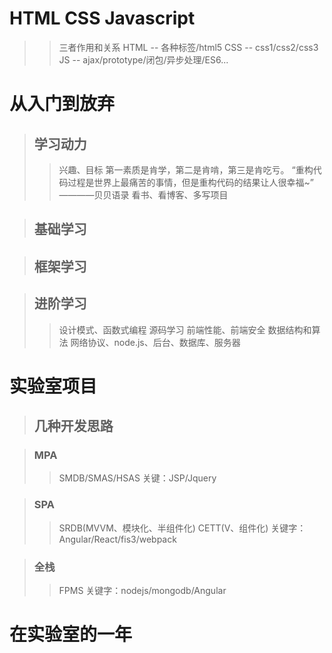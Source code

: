 
# HTML CSS Javascript

>>三者作用和关系
>>HTML  -- 各种标签/html5
>>CSS   -- css1/css2/css3
>>JS    -- ajax/prototype/闭包/异步处理/ES6...


# 从入门到放弃

>## 学习动力
>>兴趣、目标
>>第一素质是肯学，第二是肯啃，第三是肯吃亏。
>>“重构代码过程是世界上最痛苦的事情，但是重构代码的结果让人很幸福~” ————贝贝语录
>>看书、看博客、多写项目

>## 基础学习

>## 框架学习

>## 进阶学习
>>设计模式、函数式编程
>>源码学习
>>前端性能、前端安全
>>数据结构和算法
>>网络协议、node.js、后台、数据库、服务器


# 实验室项目

>## 几种开发思路

>### MPA
>>SMDB/SMAS/HSAS
>>关键：JSP/Jquery

>### SPA
>>SRDB(MVVM、模块化、半组件化)
>>CETT(V、组件化)
>>关键字：Angular/React/fis3/webpack

>### 全栈
>>FPMS
>>关键字：nodejs/mongodb/Angular


# 在实验室的一年
